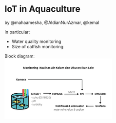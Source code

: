 # IoT in Aquaculture
by @mahaamesha, @AldianNurAzmar, @kemal

In particular:
- Water quality monitoring
- Size of catfish monitoring

Block diagram: \
<img width="70%" src="https://raw.githubusercontent.com/mahaamesha/iot-aquaculture/master/img/blockDiagram.png">
